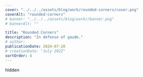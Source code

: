 ```yaml
---
cover: "../../../assets/blog/work/rounded-corners/cover.png"
coverAlt: "rounded-corners"
# banner: "../../../assets/blog/work//banner.png"
# bannerAlt: ""

title: "Rounded Corners"
description: "In defense of gaude."
# author:
publicationDate: 2024-07-20
# creationDate: "July 2022"
sortOrder: 4
---
```


hidden
